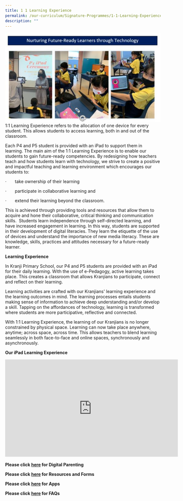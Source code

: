 ```yaml
---
title: 1 1 Learning Experience
permalink: /our-curriculum/Signature-Programmes/1-1-Learning-Experience/
description: ""
---
```


![](/images/Our%20Curriculum/Signature%20Programmes/11%20Learning%20Experience/11%20Learning%20Experience/L1.jpg)
1:1 Learning Experience refers to the allocation of one device for every student. This allows students to access learning, both in and out of the classroom.

Each P4 and P5 student is provided with an iPad to support them in learning. The main aim of the 1:1 Learning Experience is to enable our students to gain future-ready competencies. By redesigning how teachers teach and how students learn with technology, we strive to create a positive and impactful teaching and learning environment which encourages our students to:

·       take ownership of their learning

·       participate in collaborative learning and

·       extend their learning beyond the classroom.

This is achieved through providing tools and resources that allow them to acquire and hone their collaborative, critical thinking and communication skills.  Students learn independence through self-directed learning, and have increased engagement in learning. In this way, students are supported in their development of digital literacies. They learn the etiquette of the use of devices and understand the importance of new media literacy. These are knowledge, skills, practices and attitudes necessary for a future-ready learner.   

  
**Learning Experience**  
  

In Kranji Primary School, our P4 and P5 students are provided with an iPad for their daily learning. With the use of e-Pedagogy, active learning takes place. This creates a classroom that allows Kranjians to participate, connect and reflect on their learning. 

Learning activities are crafted with our Kranjians' learning experience and the learning outcomes in mind. The learning processes entails students making sense of information to achieve deep understanding and/or develop a skill. Tapping on the affordances of technology, learning is transformed where students are more participative, reflective and connected. 

  

With 1:1 Learning Experience, the learning of our Kranjians is no longer constrained by physical space. Learning can now take place anywhere, anytime; across space, across time. This allows teachers to blend learning seamlessly in both face-to-face and online spaces, synchronously and asynchronously.   
  
  
  
  
**Our iPad Learning Experience**

<iframe width="560" height="315" src="https://www.youtube.com/embed/yM4ZJyPLIgw" title="YouTube video player" frameborder="0" allow="accelerometer; autoplay; clipboard-write; encrypted-media; gyroscope; picture-in-picture" allowfullscreen></iframe>

**Please click [here](/1-1-learning-experience/Digital-Parenting/) for Digital Parenting**

**Please click [here](/1-1-learning-experience/Resources-and-Forms/) for Resources and Forms**

**Please click [here](/1-1-learning-experience/Apps/) for Apps**

**Please click [here](/1-1-learning-experience/FAQs/) for FAQs**